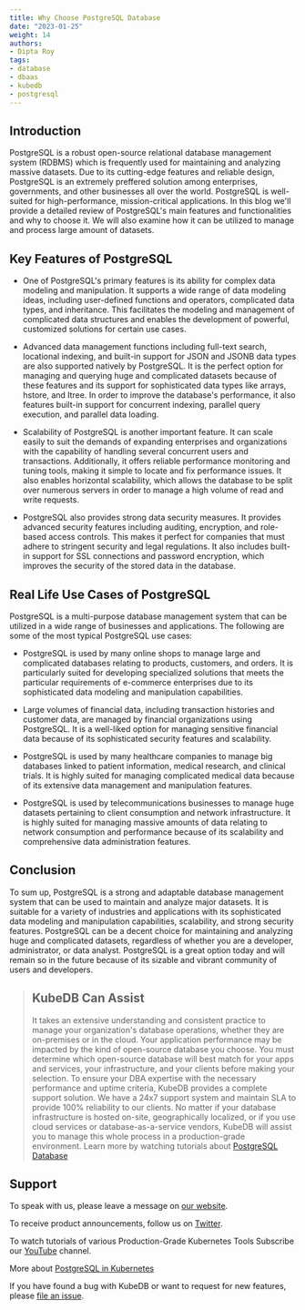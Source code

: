 ```yaml
---
title: Why Choose PostgreSQL Database
date: "2023-01-25"
weight: 14
authors:
- Dipta Roy
tags:
- database
- dbaas
- kubedb
- postgresql
---
```


## Introduction
PostgreSQL is a robust open-source relational database management system (RDBMS) which is frequently used for maintaining and analyzing massive datasets. Due to its cutting-edge features and reliable design, PostgreSQL is an extremely preffered solution among enterprises, governments, and other businesses all over the world. PostgreSQL is well-suited for high-performance, mission-critical applications. In this blog we'll provide a detailed review of PostgreSQL's main features and functionalities and why to choose it. We will also examine how it can be utilized to manage and process large amount of datasets.


## Key Features of PostgreSQL

- One of PostgreSQL's primary features is its ability for complex data modeling and manipulation. It supports a wide range of data modeling ideas, including user-defined functions and operators, complicated data types, and inheritance. This facilitates the modeling and management of complicated data structures and enables the development of powerful, customized solutions for certain use cases. 

- Advanced data management functions including full-text search, locational indexing, and built-in support for JSON and JSONB data types are also supported natively by PostgreSQL. It is the perfect option for managing and querying huge and complicated datasets because of these features and its support for sophisticated data types like arrays, hstore, and ltree. In order to improve the database's performance, it also features built-in support for concurrent indexing, parallel query execution, and parallel data loading.

- Scalability of PostgreSQL is another important feature. It can scale easily to suit the demands of expanding enterprises and organizations with the capability of handling several concurrent users and transactions. Additionally, it offers reliable performance monitoring and tuning tools, making it simple to locate and fix performance issues. It also enables horizontal scalability, which allows the database to be split over numerous servers in order to manage a high volume of read and write requests.

- PostgreSQL also provides strong data security measures. It provides advanced security features including auditing, encryption, and role-based access controls. This makes it perfect for companies that must adhere to stringent security and legal regulations. It also includes built-in support for SSL connections and password encryption, which improves the security of the stored data in the database.


## Real Life Use Cases of PostgreSQL
PostgreSQL is a multi-purpose database management system that can be utilized in a wide range of businesses and applications. The following are some of the most typical PostgreSQL use cases:

- PostgreSQL is used by many online shops to manage large and complicated databases relating to products, customers, and orders. It is particularly suited for developing specialized solutions that meets the particular requirements of e-commerce enterprises due to its sophisticated data modeling and manipulation capabilities.

- Large volumes of financial data, including transaction histories and customer data, are managed by financial organizations using PostgreSQL. It is a well-liked option for managing sensitive financial data because of its sophisticated security features and scalability.

- PostgreSQL is used by many healthcare companies to manage big databases linked to patient information, medical research, and clinical trials. It is highly suited for managing complicated medical data because of its extensive data management and manipulation features.

- PostgreSQL is used by telecommunications businesses to manage huge datasets pertaining to client consumption and network infrastructure. It is highly suited for managing massive amounts of data relating to network consumption and performance because of its scalability and comprehensive data administration features.


## Conclusion
To sum up, PostgreSQL is a strong and adaptable database management system that can be used to maintain and analyze major datasets. It is suitable for a variety of industries and applications with its sophisticated data modeling and manipulation capabilities, scalability, and strong security features. PostgreSQL can be a decent choice for maintaining and analyzing huge and complicated datasets, regardless of whether you are a developer, administrator, or data analyst. PostgreSQL is a great option today and will remain so in the future because of its sizable and vibrant community of users and developers.



> ## KubeDB Can Assist
> It takes an extensive understanding and consistent practice to manage your organization's database operations, whether they are on-premises or in the cloud. Your application performance may be impacted by the kind of open-source database you choose. You must determine which open-source database will best match for your apps and services, your infrastructure, and your clients before making your selection. 
> To ensure your DBA expertise with the necessary performance and uptime criteria, KubeDB provides a complete support solution. We have a 24x7 support system and maintain SLA to provide 100% reliability to our clients. No matter if your database infrastructure is hosted on-site, geographically localized, or if you use cloud services or database-as-a-service vendors, KubeDB will assist you to manage this whole process in a production-grade environment.
> Learn more by watching tutorials about [PostgreSQL Database](https://youtube.com/playlist?list=PLoiT1Gv2KR1imqnrYFhUNTLHdBNFXPKr_)











## Support

To speak with us, please leave a message on [our website](https://appscode.com/contact/).

To receive product announcements, follow us on [Twitter](https://twitter.com/KubeDB).

To watch tutorials of various Production-Grade Kubernetes Tools Subscribe our [YouTube](https://www.youtube.com/c/AppsCodeInc/) channel.

More about [PostgreSQL in Kubernetes](https://kubedb.com/kubernetes/databases/run-and-manage-postgres-on-kubernetes/)

If you have found a bug with KubeDB or want to request for new features, please [file an issue](https://github.com/kubedb/project/issues/new).
